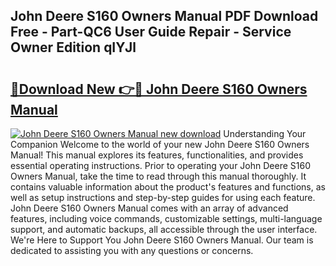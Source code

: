 ## John Deere S160 Owners Manual PDF Download Free - Part-QC6 User Guide Repair - Service Owner Edition qIYJl

# <h2><a href="http://bc90878.oget.top/?id=John+Deere+S160+Owners+Manual">🔗Download New 👉🔴 John Deere S160 Owners Manual</a></h2>

[![John Deere S160 Owners Manual new download](https://i.imgur.com/5g1atiW.png)](http://bc90878.oget.top/?id=John+Deere+S160+Owners+Manual)
Understanding Your Companion Welcome to the world of your new John Deere S160 Owners Manual! This manual explores its features, functionalities, and provides essential operating instructions. Prior to operating your John Deere S160 Owners Manual, take the time to read through this manual thoroughly. It contains valuable information about the product's features and functions, as well as setup instructions and step-by-step guides for using each feature. John Deere S160 Owners Manual comes with an array of advanced features, including voice commands, customizable settings, multi-language support, and automatic backups, all accessible through the user interface. We're Here to Support You John Deere S160 Owners Manual. Our team is dedicated to assisting you with any questions or concerns.
